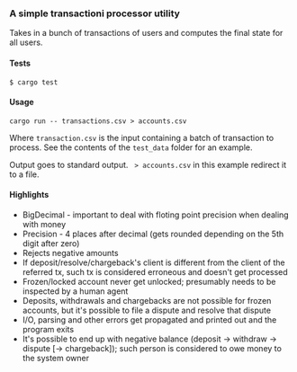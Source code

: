 ### A simple transactioni processor utility

Takes in a bunch of transactions of users and computes the final state for all users. 

#### Tests
`$ cargo test`

#### Usage

`cargo run -- transactions.csv > accounts.csv`

Where `transaction.csv` is the input containing a batch of transaction to process. See the contents
of the `test_data` folder for an example.

Output goes to standard output. ` > accounts.csv` in this example redirect it to a file.

#### Highlights

* BigDecimal - important to deal with floting point precision when dealing with money
* Precision - 4 places after decimal (gets rounded depending on the 5th digit after zero)
* Rejects negative amounts
* If deposit/resolve/chargeback's client is different from the client of the referred tx, such tx
is considered erroneous and doesn't get processed 
* Frozen/locked account never get unlocked; presumably needs to be inspected by a human agent
* Deposits, withdrawals and chargebacks are not possible for frozen accounts, but it's possible
to file a dispute and resolve that dispute
* I/O, parsing and other errors get propagated and printed out and the program exits
* It's possible to end up with negative balance (deposit -> withdraw -> dispute [-> chargeback]);
such person is considered to owe money to the system owner
